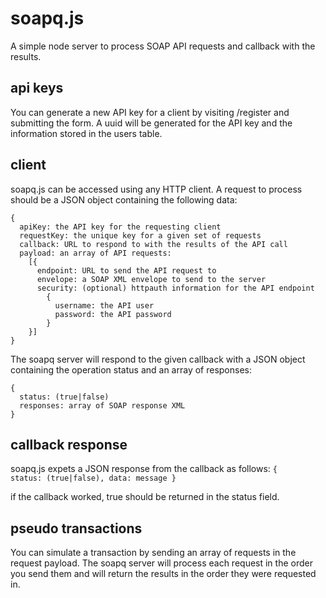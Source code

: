 soapq.js
=======

A simple node server to process SOAP API requests and callback with the results.

api keys
--------

You can generate a new API key for a client by visiting /register and submitting
the form. A uuid will be generated for the API key and the information stored
in the users table.

client
------

soapq.js can be accessed using any HTTP client. A request to process should be a JSON
object containing the following data:

```
{
  apiKey: the API key for the requesting client
  requestKey: the unique key for a given set of requests
  callback: URL to respond to with the results of the API call
  payload: an array of API requests:
    [{
      endpoint: URL to send the API request to
      envelope: a SOAP XML envelope to send to the server
      security: (optional) httpauth information for the API endpoint
        {
          username: the API user
          password: the API password
        }
    }]
}
```

The soapq server will respond to the given callback with a JSON object containing
the operation status and an array of responses:

```
{
  status: (true|false)
  responses: array of SOAP response XML
}
```

callback response
-----------------

soapq.js expets a JSON response from the callback as follows:
<code>{ status: (true|false), data: message }</code>

if the callback worked, true should be returned in the status field.

pseudo transactions
-------------------

You can simulate a transaction by sending an array of requests in the request payload.
The soapq server will process each request in the order you send them and will
return the results in the order they were requested in.
